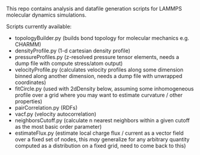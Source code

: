 This repo contains analysis and datafile generation scripts for LAMMPS molecular dynamics simulations.

Scripts currently available:
- topologyBuilder.py (builds bond topology for molecular mechanics e.g. CHARMM)
- densityProfile.py (1-d cartesian density profile)
- pressureProfiles.py (z-resolved pressure tensor elements, needs a dump file with compute stress/atom output)
- velocityProfile.py (calculates velocity profiles along some dimension binned along another dimension, needs a dump file with unwrapped coordinates)
- fitCircle.py (used with 2dDensity below, assuming some inhomogeneous profile over a grid where you may want to estimate curvature / other properties)
- pairCorrelation.py (RDFs)
- vacf.py (velocity autocorrelation)
- neighborsCutoff.py (calculate n nearest neighbors within a given cutoff as the most basic order parameter)
- estimateFlux.py (estimate local charge flux / current as a vector field over a fixed set of nodes, this *may* generalize for any arbitrary quantity computed as a distribution on a fixed grid, need to come back to this)
 
